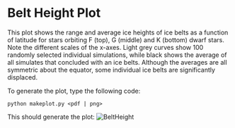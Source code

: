 # Belt Height Plot

This plot shows the range and average ice heights of ice belts as a function of latitude for stars orbiting F (top), G (middle) and K (bottom) dwarf stars. Note the different scales of the x-axes. Light grey curves show 100 randomly selected individual simulations, while black shows the average of all simulates that concluded with an ice belts. Although the averages are all symmetric about the equator, some individual ice belts are significantly displaced.

To generate the plot, type the following code:
```
python makeplot.py <pdf | png>
```

This should generate the plot:
![BeltHeight](https://github.com/caitlyn-wilhelm/IceSheet/blob/master/BeltHeight/BeltHeight.png)
